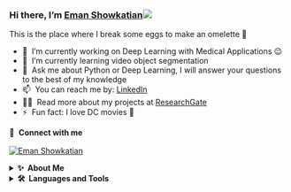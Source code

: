 ### Hi there, I’m <a href="https://www.researchgate.net/profile/Eman-Showkatian">Eman Showkatian</a><img src="https://media.giphy.com/media/hvRJCLFzcasrR4ia7z/giphy.gif" width="25px"></a>
This is the place where I break some eggs to make an omelette :rofl:

- 🔭 &nbsp;I’m currently working on Deep Learning with Medical Applications :wink:
- 🌱 &nbsp;I’m currently learning video object segmentation
- 💬 &nbsp;Ask me about Python or Deep Learning, I will answer your questions to the best of my knowledge 
- 📫 &nbsp;You can reach me by: <a href="https://www.linkedin.com/in/eman-showkatian-25a58b218/">LinkedIn</a>
- 👨‍💻 &nbsp;Read more about my projects at [ResearchGate](https://www.researchgate.net/profile/Eman-Showkatian)
- ⚡ &nbsp;Fun fact: I love DC movies 🎦
<!-- - 📫 &nbsp;You can reach me by: [Telegram](https://t.me/I_SHOWKATYAN) or <a href="https://www.linkedin.com/in/eman-showkatian-25a58b218/">LinkedIn</a> -->
🔗 &nbsp;**Connect with me**
<p align="left">
<a href="https://www.linkedin.com/in/eman-showkatian-25a58b218" target="blank"><img align="center" src="https://raw.githubusercontent.com/rahuldkjain/github-profile-readme-generator/master/src/images/icons/Social/linked-in-alt.svg" alt="Eman Showkatian" height="30" width="40" /></a>
<!-- <a href="https://t.me/I_SHOWKATYAN" target="blank"><img align="center" src="https://www.svgrepo.com/show/125420/telegram.svg" alt="Eman Showkatian" height="30" width="40" /></a> -->
<!-- <a href="https://www.researchgate.net/profile/Eman-Showkatian" target="blank"><img align="center" src="https://www.l-cloud.eu/wp-content/uploads/2019/06/9f59698c-e156-4f33-9520-405cb7f4d9c6_researchgate_56f72ad6_490x330.png" alt="Eman Showkatian" height="30" width="40" /></a>
  <br/>  <br/>  -->
  
  
  
<p align="left">
<details>
  <summary><b>✨&nbsp;&nbsp;About&nbsp;Me</b></summary>
  <br/>


<p align="justify"> I’m a Multidisciplinary Artificial Intelligence enthusiastic researcher with a special focus on medical imaging. My main research interests consist of developing Machine Learning, Deep Learning & Computer Vision systems for Medical Applications. Currently, I focus on Artificial Intelligence applications in radiotherapy such as auto contouring and image registration to streamline cancer treatment planning. Furthermore, the application of Machine Learning and Computer vision in radiology, nuclear imaging, radiomics and genomics, data analysis, and development of graphical user interfaces are also associated with my research interest.</p>

</details> 
  

<details>
  <summary><b>🛠️&nbsp;&nbsp;Languages&nbsp;and&nbsp;Tools</b></summary>
  <br/>
  <p align="left"><a href="https://www.python.org" target="_blank"> <img src="https://raw.githubusercontent.com/devicons/devicon/master/icons/python/python-original.svg" alt="python" width="40" height="40"/></a><a href="https://pytorch.org/" target="_blank"> <img src="https://upload.wikimedia.org/wikipedia/commons/thumb/1/10/PyTorch_logo_icon.svg/496px-PyTorch_logo_icon.svg.png" alt="pytorch" width="40" height="40"/></a><a href="https://opencv.org/" target="_blank"> <img src="https://upload.wikimedia.org/wikipedia/commons/thumb/3/32/OpenCV_Logo_with_text_svg_version.svg/487px-OpenCV_Logo_with_text_svg_version.svg.png" alt="opencv" width="40" height="40"/> </a><a href="https://simpleitk.org/" target="_blank"> <img src="https://www.nlm.nih.gov/news/nlm_releases_simpleitk.png" alt="simpleitk" width="40" height="40"/> </a><a href="https://radiomics.bio/clinical-trial-support/" target="_blank"> <img src="https://radiomics.bio/swfiles/logo/logo.svg?nocache=20211007163840" alt="radiomics" width="40" height="40"/> </a><a href="https://git-scm.com/" target="_blank"> <img src="https://www.vectorlogo.zone/logos/git-scm/git-scm-icon.svg" alt="git" width="40" height="40"/> </a><a href="https://www.docker.com/" target="_blank"> <img src="https://raw.githubusercontent.com/devicons/devicon/master/icons/docker/docker-original-wordmark.svg" alt="docker" width="40" height="40"/> </a><a href="https://flask.palletsprojects.com/" target="_blank"> <img src="https://www.vectorlogo.zone/logos/pocoo_flask/pocoo_flask-icon.svg" alt="flask" width="40" height="40"/> </a><a href="https://www.mysql.com/" target="_blank"> <img src="https://raw.githubusercontent.com/devicons/devicon/master/icons/mysql/mysql-original-wordmark.svg" alt="mysql" width="40" height="40"/> </a>

</details>



